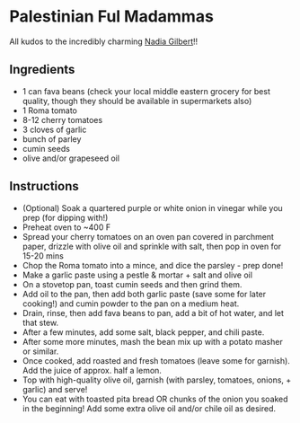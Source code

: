 # Palestinian Ful Madammas

All kudos to the incredibly charming [Nadia Gilbert](https://www.youtube.com/watch?v=IQSWEt4l5xE)!!

## Ingredients
* 1 can fava beans (check your local middle eastern grocery for best quality, though they should be available in supermarkets also)
* 1 Roma tomato
* 8-12 cherry tomatoes
* 3 cloves of garlic
* bunch of parley
* cumin seeds
* olive and/or grapeseed oil 

## Instructions
* (Optional) Soak a quartered purple or white onion in vinegar while you prep (for dipping with!)
* Preheat oven to ~400 F
* Spread your cherry tomatoes on an oven pan covered in parchment paper, drizzle with olive oil and sprinkle with salt, then pop in oven for 15-20 mins
* Chop the Roma tomato into a mince, and dice the parsley - prep done!
* Make a garlic paste using a pestle & mortar + salt and olive oil
* On a stovetop pan, toast cumin seeds and then grind them. 
* Add oil to the pan, then add both garlic paste (save some for later cooking!) and cumin powder to the pan on a medium heat.
* Drain, rinse, then add fava beans to pan, add a bit of hot water, and let that stew. 
* After a few minutes, add some salt, black pepper, and chili paste.
* After some more minutes, mash the bean mix up with a potato masher or similar.
* Once cooked, add roasted and fresh tomatoes (leave some for garnish). Add the juice of approx. half a lemon.
* Top with high-quality olive oil, garnish (with parsley, tomatoes, onions, + garlic) and serve!
* You can eat with toasted pita bread OR chunks of the onion you soaked in the beginning! Add some extra olive oil and/or chile oil as desired.
